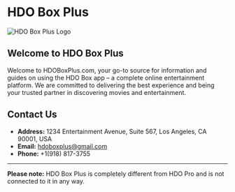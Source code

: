 # HDO Box Plus

![HDO Box Plus Logo](https://hdoboxplus.com/wp-content/uploads/2024/11/cropped-hdoplus-logo.png)

## Welcome to HDO Box Plus
Welcome to HDOBoxPlus.com, your go-to source for information and guides on using the HDO Box app – a complete online entertainment platform. We are committed to delivering the best experience and being your trusted partner in discovering movies and entertainment.

## Contact Us
- **Address:** 1234 Entertainment Avenue, Suite 567, Los Angeles, CA 90001, USA
- **Email:** [hdoboxplus@gmail.com](mailto:hdoboxplus@gmail.com)
- **Phone:** +1(918) 817-3755

---

**Please note:** HDO Box Plus is completely different from HDO Pro and is not connected to it in any way.
